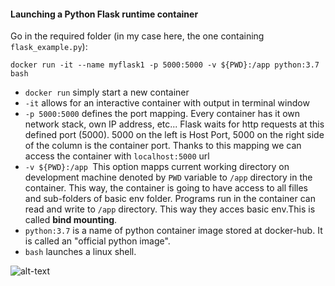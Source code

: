 <H4> Launching a Python Flask runtime container</H4>

Go in the required folder (in my case here, the one containing ```flask_example.py```):

```docker run -it --name myflask1 -p 5000:5000 -v ${PWD}:/app python:3.7 bash```

<ul>
<li><code>docker run</code> simply start a new container </br>
<li><code>-it</code> allows for an interactive container with output in terminal window </br>
<li><code>-p 5000:5000</code> defines the port mapping. Every container has it own network stack, own IP address, etc... Flask waits for http requests at this defined port (5000). 5000 on the left is Host Port, 5000 on the right side of the column is the container port. Thanks to this mapping we can access the container with <code>localhost:5000</code> url
<li><code>-v ${PWD}:/app </code>This option mapps current working directory on development machine denoted by <code>PWD</code> variable to <code>/app</code> directory in the container. This way, the container is going to have access to all filles and sub-folders of basic env folder. Programs run in the container can read and write to <code>/app</code> directory. This way they acces basic env.This is called <strong>bind mounting</strong>.
<li><code>python:3.7</code> is a name of python container image stored at docker-hub. It is called an "official python image".
<li><code>bash</code> launches a linux shell.
</ul>


![alt-text](screencaps/bind_mounting.png)

